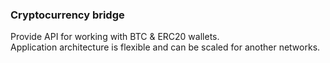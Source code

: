 ### Cryptocurrency bridge

Provide API for working with BTC & ERC20 wallets.  
Application architecture is flexible and can be scaled for another networks.

